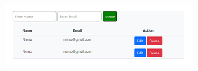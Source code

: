 <img src="https://github.com/Nimra-Mughal/CRUD-using-javascript-Local-Storage/blob/master/crud.PNG">
